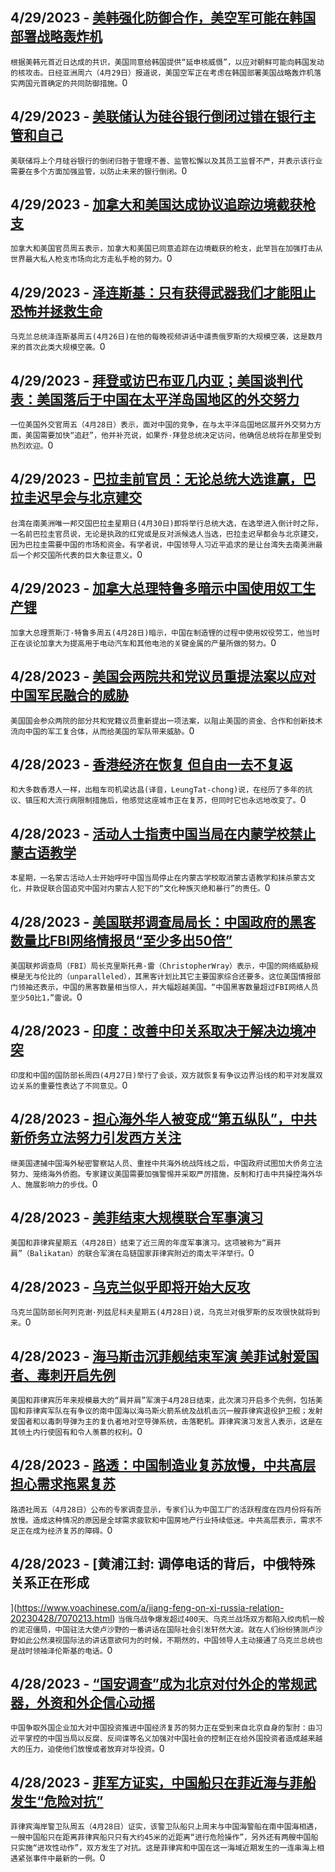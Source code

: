 
  ## 4/29/2023 - [美韩强化防御合作，美空军可能在韩国部署战略轰炸机](https://www.voachinese.com/a/u-s-considers-landing-bombers-in-south-korea-air-force-general-20230429/7071598.html)
 ```根据美韩元首近日达成的共识，美国同意给韩国提供“延申核威慑”，以应对朝鲜可能向韩国发动的核攻击。日经亚洲周六（4月29日）报道说，美国空军正在考虑在韩国部署美国战略轰炸机落实两国元首确定的共同防御措施。```0
  ## 4/29/2023 - [美联储认为硅谷银行倒闭过错在银行主管和自己](https://www.voachinese.com/a/fed-faults-silicon-valley-bank-execs-itself-in-bank-failure-20230429/7071534.html)
 ```美联储将上个月硅谷银行的倒闭归咎于管理不善、监管松懈以及其员工监督不严，并表示该行业需要在多个方面加强监管，以防止未来的银行倒闭。```0
  ## 4/29/2023 - [加拿大和美国达成协议追踪边境截获枪支](https://www.voachinese.com/a/canada-us-agree-to-trace-guns-intercepted-at-border-20230429/7071498.html)
 ```加拿大和美国官员周五表示，加拿大和美国已同意追踪在边境截获的枪支，此举旨在加强打击从世界最大私人枪支市场向北方走私手枪的努力。```0
  ## 4/29/2023 - [泽连斯基：只有获得武器我们才能阻止恐怖并拯救生命](https://www.voachinese.com/a/zelenskyy-only-with-weapons-we-can-stop-terror-and-save-people-20230428/7071416.html)
 ```乌克兰总统泽连斯基周五(4月26日)在他的每晚视频讲话中谴责俄罗斯的大规模空袭，这是数月来的首次此类大规模空袭。```0
  ## 4/29/2023 - [拜登或访巴布亚几内亚；美国谈判代表：美国落后于中国在太平洋岛国地区的外交努力](https://www.voachinese.com/a/us-negotiator-says-us-lagging-behind-chinese-diplomatic-efforts-in-pacific-20230428/7071412.html)
 ```一位美国外交官周五（4月28日）表示，面对中国的竞争，在与太平洋岛国地区展开外交努力方面，美国需要加快“追赶”，他并补充说，如果乔·拜登总统决定访问，他确信总统将在那里受到热烈欢迎。```0
  ## 4/29/2023 - [巴拉圭前官员：无论总统大选谁赢，巴拉圭迟早会与北京建交](https://www.voachinese.com/a/fex-official-said-paraguay-will-switch-recognition-to-china-sooner-or-later-regardless-of-presidential-election-outcome-20230428/7071149.html)
 ```台湾在南美洲唯一邦交国巴拉圭星期日(4月30日)即将举行总统大选，在选举进入倒计时之际，一名前巴拉圭官员说，无论是执政的红党或是反对派候选人当选，巴拉圭迟早都会与北京建交，因为巴拉圭需要中国的市场和资金。有学者说，中国领导人习近平追求的是让台湾失去南美洲最后一个邦交国所代表的巨大象征意义。```0
  ## 4/29/2023 - [加拿大总理特鲁多暗示中国使用奴工生产锂](https://www.voachinese.com/a/canada-s-trudeau-suggests-china-uses-slave-labor-in-lithium-production-20230428/7071145.html)
 ```加拿大总理贾斯汀·特鲁多周五(4月28日)暗示，中国在制造锂的过程中使用奴役劳工，他当时正在谈论加拿大为提高用于电动汽车和其他电池的关键金属的产量所做的努力。```0
  ## 4/28/2023 - [美国会两院共和党议员重提法案以应对中国军民融合的威胁](https://www.voachinese.com/a/rubio-colleagues-reintroduce-bill-to-counter-threat-of-china-s-military-civil-fusion-20230428/7071101.html)
 ```美国国会参众两院的部分共和党籍议员重新提出一项法案，以阻止美国的资金、合作和创新技术流向中国的军工复合体，从而给美国的军队带来威胁。```0
  ## 4/28/2023 - [香港经济在恢复 但自由一去不复返](https://www.voachinese.com/a/hong-kong-s-economy-is-recovering-but-its-freedoms-are-not-20230428/7071041.html)
 ```和大多数香港人一样，出租车司机梁达昌(译音，LeungTat-chong)说，在经历了多年的抗议、镇压和大流行病限制措施后，他感觉这座城市正在复苏，但同时它也永远地改变了。```0
  ## 4/28/2023 - [活动人士指责中国当局在内蒙学校禁止蒙古语教学](https://www.voachinese.com/a/heartbreaking-video-goes-viral-as-china-imposes-sweeping-ban-of-mongolian-language-in-schools-20230428/7070991.html)
 ```本星期，一名蒙古活动人士开始呼吁中国当局停止在内蒙古学校取消蒙古语教学和抹杀蒙古文化，并敦促联合国追究中国对内蒙古人犯下的“文化种族灭绝和暴行”的责任。```0
  ## 4/28/2023 - [美国联邦调查局局长：中国政府的黑客数量比FBI网络情报员“至少多出50倍”](https://www.voachinese.com/a/us--house-hearing-fbi-wray-china-cyber-threats-20230428/7071003.html)
 ```美国联邦调查局（FBI）局长克里斯托弗·雷（ChristopherWray）表示，中国的网络威胁规模是无与伦比的（unparalleled），其黑客计划比其它主要国家综合还要多。这位美国情报部门领袖还表示，中国的黑客数量相当惊人，并大幅超越美国。“中国黑客数量超过FBI网络人员至少50比1，”雷说。```0
  ## 4/28/2023 - [印度：改善中印关系取决于解决边境冲突](https://www.voachinese.com/a/india-says-normal-china-ties-depend-on-resolving-border-dispute-20230438/7070925.html)
 ```印度和中国的国防部长周四(4月27日)举行了会谈，双方就恢复有争议边界沿线的和平对发展双边关系的重要性表达了不同意见。```0
  ## 4/28/2023 - [担心海外华人被变成“第五纵队”，中共新侨务立法努力引发西方关注](https://www.voachinese.com/a/to-protect-or-to-police-china-is-proposing-legislation-on-protecting-overseas-chinese/7070901.html)
 ```继美国逮捕中国海外秘密警察站人员、重挫中共海外统战阵线之后，中国政府试图加大侨务立法努力、笼络海外侨胞。专家建议美国需要加强警惕并采取严厉措施，反制和打击中共操控海外华人、施展影响力的步伐。```0
  ## 4/28/2023 - [美菲结束大规模联合军事演习](https://www.voachinese.com/a/us-philippines-conclude-largest-ever-military-exercise-20230428/7070943.html)
 ```美国和菲律宾星期五（4月28日）结束了近三周的年度军事演习。这项被称为“肩并肩”（Balikatan）的联合军演在岛链国家菲律宾附近的南太平洋举行。```0
  ## 4/28/2023 - [乌克兰似乎即将开始大反攻](https://www.voachinese.com/a/ukraine-s-large-counteroffensive-appears-to-be-imminent-20230428/7070944.html)
 ```乌克兰国防部长阿列克谢·列兹尼科夫星期五(4月28日)说，乌克兰对俄罗斯的反攻很快就将到来。```0
  ## 4/28/2023 - [海马斯击沉菲舰结束军演  美菲试射爱国者、毒刺开启先例   ](https://www.voachinese.com/a/us-philippine-troops-fire-himars-rockets-at-ship-in-largest-ever-drills-20230429/7070855.html)
 ```美国和菲律宾历年来规模最大的“肩并肩”军演于4月28日结束，此次演习开启多个先例，包括美国和菲律宾军队在有争议的南中国海以海马斯火箭系统及战机击沉一艘菲律宾退役护卫舰；发射爱国者和以毒刺导弹为主的复仇者地对空导弹系统，击落靶机。菲律宾演习发言人表示，这是在其领土内行使固有和令人羡慕的权利。```0
  ## 4/28/2023 - [路透：中国制造业复苏放慢，中共高层担心需求拖累复苏](https://www.voachinese.com/a/china-s-factory-activity-likely-grew-at-slower-pace-in-april-reuters-poll-20230428/7070122.html)
 ```路透社周五（4月28日）公布的专家调查显示，专家们认为中国工厂的活跃程度在四月份将有所放慢。造成这种情况的原因是全球需求疲软和中国房地产行业持续低迷。中共高层表示，需求不足正在成为经济复苏的障碍。```0
  ## 4/28/2023 - [黄浦江封: 调停电话的背后，中俄特殊关系正在形成



 ](https://www.voachinese.com/a/jiang-feng-on-xi-russia-relation-20230428/7070213.html)
 ```当俄乌战争爆发超过400天、乌克兰战场双方都陷入绞肉机一般的泥沼僵局，中国驻法大使卢沙野的一番讲话在国际社会引发轩然大波。就在人们纷纷猜测卢沙野如此公然漠视国际法的讲话意欲何为的时候，不期然的，中国领导人主动接通了乌克兰总统也是战时领袖泽伦斯基的电话。```0
  ## 4/28/2023 - [“国安调查”成为北京对付外企的常规武器，外资和外企信心动摇 ](https://www.voachinese.com/a/foreign-companies-in-china-face-growing-scrutiny-pressure-20230428/7070074.html)
 ```中国争取外国企业加大对中国投资推进中国经济复苏的努力正在受到来自北京自身的掣肘：由习近平掌控的中国当局以反腐、反间谍等名义加强对中国社会的控制正在给外国投资者造成越来越大的压力，迫使他们放慢或者放弃对华投资。```0
  ## 4/28/2023 - [菲军方证实，中国船只在菲近海与菲船发生“危险对抗” ](https://www.voachinese.com/a/philippines-reports-confrontation-with-chinese-vessels-in-south-china-sea-20230428/7070048.html)
 ```菲律宾海岸警卫队周五（4月28日）证实，该警卫队船只上周末与中国海警船在南中国海相遇，一艘中国船只在距离菲律宾船只只有大约45米的近距离“进行危险操作”，另外还有两艘中国船只实施“进攻性动作”，双方发生了对抗。这是菲律宾和中国在这一海域近期发生的一连串海上相遇紧张事件中最新的一例。```0